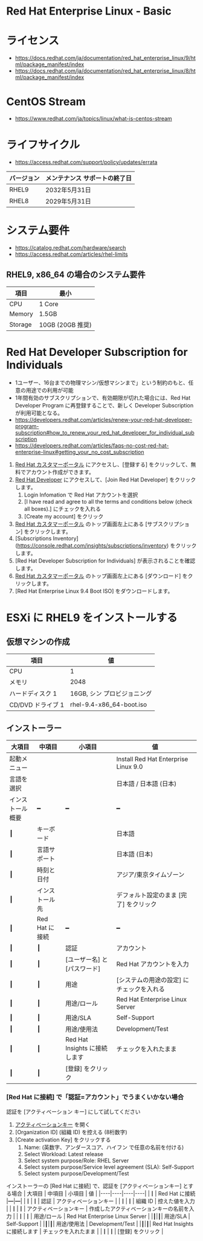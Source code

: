 # Red Hat Enterprise Linux - Basic
# ライセンス
- https://docs.redhat.com/ja/documentation/red_hat_enterprise_linux/9/html/package_manifest/index
- https://docs.redhat.com/ja/documentation/red_hat_enterprise_linux/8/html/package_manifest/index
# CentOS Stream
- https://www.redhat.com/ja/topics/linux/what-is-centos-stream
# ライフサイクル
- https://access.redhat.com/support/policy/updates/errata

| バージョン | メンテナンス サポートの終了日 |
| ------| -------------|
| RHEL9 | 2032年5月31日 |
| RHEL8 | 2029年5月31日 |
# システム要件
- https://catalog.redhat.com/hardware/search
- https://access.redhat.com/articles/rhel-limits
## RHEL9, x86_64 の場合のシステム要件
| 項目 | 最小 |
| ---- | ---- |
| CPU | 1 Core |
| Memory | 1.5GB |
| Storage | 10GB (20GB 推奨) |
# Red Hat Developer Subscription for Individuals
- 1ユーザー、16台までの物理マシン/仮想マシンまで」という制約のもと、任意の用途での利用が可能
- 1年間有効のサブスクリプションで、有効期限が切れた場合には、Red Hat Developer Program に再登録することで、新しく Developer Subscription が利用可能となる。
- https://developers.redhat.com/articles/renew-your-red-hat-developer-program-subscription#how_to_renew_your_red_hat_developer_for_individual_subscription
- https://developers.redhat.com/articles/faqs-no-cost-red-hat-enterprise-linux#getting_your_no_cost_subscription

1. [Red Hat カスタマーポータル](https://access.redhat.com/ja) にアクセスし、\[登録する] をクリックして、無料でアカウント作成ができます。
2. [Red Hat Developer](https://developers.redhat.com) にアクセスして、\[Join Red Hat Developer] をクリックします。
   1. Login Infomation で Red Hat アカウントを選択
   2. \[I have read and agree to all the terms and conditions below (check all boxes).] にチェックを入れる
   3. \[Create my account] をクリック
3. [Red Hat カスタマーポータル](https://access.redhat.com/ja) のトップ画面左上にある \[サブスクリプション] をクリックします。
4. \[Subscriptions Inventory](https://console.redhat.com/insights/subscriptions/inventory) をクリックします。
5. \[Red Hat Developer Subscription for Individuals] が表示されることを確認します。
6. [Red Hat カスタマーポータル](https://access.redhat.com/ja) のトップ画面左上にある \[ダウンロード] をクリックします。
7. \[Red Hat Enterprise Linux 9.4 Boot ISO] をダウンロードします。
# ESXi に RHEL9 をインストールする
## 仮想マシンの作成
| 項目 | 値 |
|----|----|
| CPU | 1 |
| メモリ | 2048 |
| ハードディスク 1 | 16GB, シン プロビジョニング |
| CD/DVD ドライブ 1 | rhel-9.4-x86_64-boot.iso |
## インストーラー
| 大項目 | 中項目 | 小項目 | 値 |
|----|----|----|----|
| 起動メニュー ||| Install Red Hat Enterprise Linux 9.0 |
| 言語を選択 ||| 日本語 / 日本語 (日本) |
| インストール概要 |━|━|━|
|┃| キーボード || 日本語 |
|┃| 言語サポート || 日本語 (日本) |
|┃| 時刻と日付 || アジア/東京タイムゾーン |
|┃| インストール先 || デフォルト設定のまま \[完了] をクリック |
|┃| Red Hat に接続 |━|━|
|┃|┃| 認証 | アカウント |
|┃|┃| \[ユーザー名] と \[パスワード] | Red Hat アカウントを入力 |
|┃|┃| 用途 | \[システムの用途の設定] にチェックを入れる |
|┃|┃| 用途/ロール | Red Hat Enterprise Linux Server |
|┃|┃| 用途/SLA | Self-Support |
|┃|┃| 用途/使用法 | Development/Test |
|┃|┃| Red Hat Insights に接続します | チェックを入れたまま |
|┃|┃| [登録] をクリック |
### \[Red Hat に接続] で「認証=アカウント」でうまくいかない場合
認証を \[アクティベーション キー] にして試してください

1. [アクティベーションキー](https://console.redhat.com/settings/connector/activation-keys) を開く
2. \[Organization ID] (組織 ID) を控える (8桁数字)
4. \[Create activation Key] をクリックする
   1. Name: (英数字、アンダースコア、ハイフン で任意の名前を付ける)
   2. Select Workload: Latest release
   3. Select system purpose/Role: RHEL Server
   4. Select system purpose/Service level agreement (SLA): Self-Support
   5. Select system purpose/Development/Test

インストーラーの \[Red Hat に接続] で、認証を \[アクティベーションキー] とする場合
| 大項目 | 中項目 | 小項目 | 値 |
|----|----|----|----|
|┃| Red Hat に接続 |━|━|
|┃|┃| 認証 | アクティベーションキー |
|┃|┃| 組織 ID | 控えた値を入力 |
|┃|┃| アクティベーションキー | 作成したアクティベーションキーの名前を入力 |
|┃|┃| 用途/ロール | Red Hat Enterprise Linux Server |
|┃|┃| 用途/SLA | Self-Support |
|┃|┃| 用途/使用法 | Development/Test |
|┃|┃| Red Hat Insights に接続します | チェックを入れたまま |
|┃|┃| [登録] をクリック |

